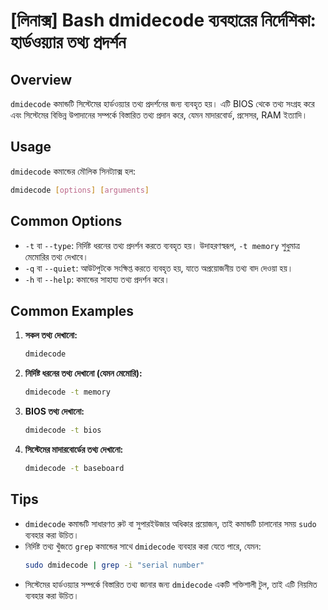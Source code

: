 # [লিনাক্স] Bash dmidecode ব্যবহারের নির্দেশিকা: হার্ডওয়্যার তথ্য প্রদর্শন

## Overview
`dmidecode` কমান্ডটি সিস্টেমের হার্ডওয়্যার তথ্য প্রদর্শনের জন্য ব্যবহৃত হয়। এটি BIOS থেকে তথ্য সংগ্রহ করে এবং সিস্টেমের বিভিন্ন উপাদানের সম্পর্কে বিস্তারিত তথ্য প্রদান করে, যেমন মাদারবোর্ড, প্রসেসর, RAM ইত্যাদি।

## Usage
`dmidecode` কমান্ডের মৌলিক সিনট্যাক্স হল:

```bash
dmidecode [options] [arguments]
```

## Common Options
- `-t` বা `--type`: নির্দিষ্ট ধরনের তথ্য প্রদর্শন করতে ব্যবহৃত হয়। উদাহরণস্বরূপ, `-t memory` শুধুমাত্র মেমোরির তথ্য দেখাবে।
- `-q` বা `--quiet`: আউটপুটকে সংক্ষিপ্ত করতে ব্যবহৃত হয়, যাতে অপ্রয়োজনীয় তথ্য বাদ দেওয়া হয়।
- `-h` বা `--help`: কমান্ডের সাহায্য তথ্য প্রদর্শন করে।

## Common Examples
1. **সকল তথ্য দেখানো:**
   ```bash
   dmidecode
   ```

2. **নির্দিষ্ট ধরনের তথ্য দেখানো (যেমন মেমোরি):**
   ```bash
   dmidecode -t memory
   ```

3. **BIOS তথ্য দেখানো:**
   ```bash
   dmidecode -t bios
   ```

4. **সিস্টেমের মাদারবোর্ডের তথ্য দেখানো:**
   ```bash
   dmidecode -t baseboard
   ```

## Tips
- `dmidecode` কমান্ডটি সাধারণত রুট বা সুপারইউজার অধিকার প্রয়োজন, তাই কমান্ডটি চালানোর সময় `sudo` ব্যবহার করা উচিত।
- নির্দিষ্ট তথ্য খুঁজতে `grep` কমান্ডের সাথে `dmidecode` ব্যবহার করা যেতে পারে, যেমন:
  ```bash
  sudo dmidecode | grep -i "serial number"
  ```
- সিস্টেমের হার্ডওয়্যার সম্পর্কে বিস্তারিত তথ্য জানার জন্য `dmidecode` একটি শক্তিশালী টুল, তাই এটি নিয়মিত ব্যবহার করা উচিত।